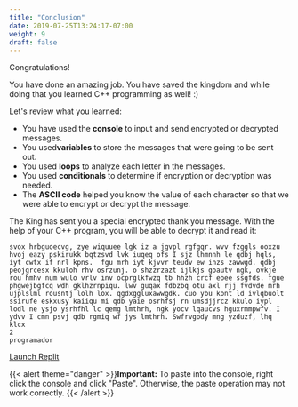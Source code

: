 ```yaml
---
title: "Conclusion"
date: 2019-07-25T13:24:17-07:00
weight: 9
draft: false
---
```


Congratulations!

You have done an amazing job. You have saved the kingdom and while doing that you learned C++ programming as well! :)

Let's review what you learned:
- You have used the **console** to input and send encrypted or decrypted messages.
- You used**variables** to store the messages that were going to be sent out.
- You used **loops** to analyze each letter in the messages.
- You used **conditionals** to determine if encryption or decryption was needed.
- The **ASCII code** helped you know the value of each character so that we were able to encrypt or decrypt the message. 

The King has sent you a special encrypted thank you message. With the help of your C++ program, you will be able to decrypt it and read it:
```
svox hrbguoecvg, zye wiquuee lgk iz a jgvpl rgfgqr. wvv fzggls ooxzu hvoj eazy pskirukk bqtzsvd lvk iuqeq ofs I sjz lhmnnh le qdbj hqls, iyt cwtx if nrl kpns.  fgu mrh iyt kjvvr teudv ew inzs zawwgd. qdbj peojgrcesx kkuloh rhv osrzunj. o shzzrzazt ijlkjs goautv ngk, ovkje rou hmhv num wulo vrlv inv ocprglkfwzq tb hhzh crcf eoee ssgfds. fgue phgwejbgfcq wdh gklhzrnpiqu. lwv guqax fdbzbq otu axl rjj fvdvde mrh ujplslml rousntj lolh lox. qgdxggluxawwgdk. cuo ybu kont ld ivlqbuolt ssirufe eskxusy kaiiqu mi qdb yaie osrhfsj rn umsdjjrcz kkulo iypl lodl ne ysjo ysrhfhl lc qemg lmthrh, ngk yocv lqaucvs hguxrmmpwfv. I ydvv I cmn psvj qdb rgmiq wf jys lmthrh. Swfrvgody mng yzduzf, lhq klcx
2
programador
```


<a class="my-2 mx-4 btn btn-info" href="https://replit.com/@nuevofoundation/activity-8-english" target="_blank">Launch Replit</a>

{{< alert theme="danger" >}}**Important:** To paste into the console, right click the console and click "Paste". Otherwise, the paste operation may not work correctly. {{< /alert >}}
